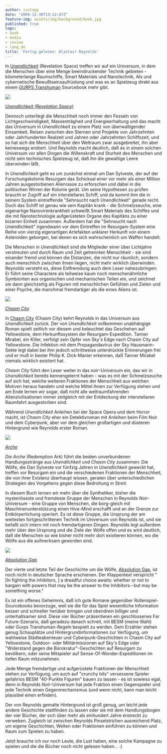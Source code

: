 ```yaml
---
author: isotopp
date: "2004-12-30T13:12:47Z"
feature-img: assets/img/background/book.jpg
published: true
tags:
- book
- media
- review
- lang_de
title: 'Fertig gelesen: Alastair Reynolds'
---
```

In 
[Unendlichkeit](https://www.amazon.de/Unendlichkeit-Roman-Inhibitor-Zyklus-Alastair-Reynolds-ebook/dp/B004P1J5UQ) (Revelation Space) treffen wir auf ein Universum, in dem die Menschen über eine Menge beeindruckender Technik gebieten - kilometerlange Raumschiffe, Smart Materials und Nanotechnik, AIs und cybernetische Bewußtseinsaufrüstung und was es an Spielzeug direkt aus einem 
[GURPS Transhuman](http://www.sjgames.com/gurps/transhuman/) Sourcebook mehr gibt. 

[![](/uploads/2004/12/reynolds_unendlichkeit.jpg)](https://www.amazon.de/Unendlichkeit-Roman-Inhibitor-Zyklus-Alastair-Reynolds-ebook/dp/B004P1J5UQ)

*[Unendlichkeit (Revelation Space)](https://www.amazon.de/Unendlichkeit-Roman-Inhibitor-Zyklus-Alastair-Reynolds-ebook/dp/B004P1J5UQ)*

Dennoch unterliegt die Menschheit noch immer den Fesseln von Lichtgeschwindigkeit, Massenträgheit und Energieerhaltung und das macht das Universum in *Unendlichkeit* zu einem Platz von überwaltigender Einsamkeit. Reisen zwischen den Sternen sind Projekte von Jahrzehnten oder Jahrhunderten Realzeit und Jahren oder Jahrzehnten Schiffszeit, und so hat sich die Menschheit über den Weltraum zwar ausgebreitet, ihn aber keineswegs erobert. Und Reynolds macht deutlich, daß es in einem solchen Universum vor allen Dingen die Willenskraft und Sturheit des Menschen und nicht sein technisches Spielzeug ist, daß ihn die gewaltige Leere überwinden läßt.

In *Unendlichkeit* geht es um zunächst einmal um Dan Sylveste, der auf der Forschungskolonie Resurgam das Schicksal einer vor mehr als einer Million Jahren ausgestorbenen Alienrasse zu erforschen und dabei in die politischen Wirren der Kolonie gerät. Um seine Hypothesen zu prüfen braucht er Zugriff auf ein interstellares Schiff, und da kommt ihm die in seinem System eintreffende "Sehnsucht nach Unendlichkeit" gerade recht. Doch das Schiff ist genau wie sein Kapitän krank - die Schmelzseuche, eine eigenartige Nanovirenkrankheit schweißt Smart Materials des Schiffes und die mit Nanotechnologie aufgerüsteten Organe des Kapitäns zu einer bizarren Einheit zusammen. Außerdem hat die "Sehnsucht nach Unendlichkeit" irgendwann vor dem Eintreffen im Resurgam-System eine Reihe von vierzig eigenartigen Artefakten unklarer Herkunft von einem Asteroiden geborgen, bei denen es sich wahrscheinlich um Waffen handelt.

Die Menschen in *Unendlichkeit* sind die Mitglieder einer über Lichtjahre verstreuten und durch Raum und Zeit getrennten Menschheit - sie sind einander fremd und können die Distanzen, die nicht nur räumlich, sondern auch menschlich zwischen ihnen liegen, nicht mehr wirklich überwinden. Reynolds versteht es, diese Entfremdung auch dem Leser nahezubringen: Er führt seine Charactere als teilweise kaum noch menschenähnliche Symbionten aus organischen und mechanischen Teilen ein, und zeichnet sie dann gleichzeitig als Figuren mit menschlichen Gefühlen und Zielen und einer Psyche, die manchmal fremdartiger als die eines Aliens ist.

*[![](/uploads/2004/12/reynolds_chasm_city.jpg)](https://www.amazon.de/Chasm-City-Roman-Inhibitor-Zyklus-4-ebook/dp/B00LIU2YKU)*

*[Chasm City](https://www.amazon.de/Chasm-City-Roman-Inhibitor-Zyklus-4-ebook/dp/B00LIU2YKU)*

In 
[Chasm City](https://www.amazon.de/Chasm-City-Roman-Inhibitor-Zyklus-4-ebook/dp/B00LIU2YKU) (Chasm City) kehrt Reynolds in das Universum aus *Unendlichkeit* zurück. Der von *Unendlichkeit* vollkommen unabhängige Roman spielt zeitlich vor diesem und beleuchtet das Geschehen auf Yellowstone, dem Herkunftssystem der Resurgam-Expedition. Tanner Mirabel, ein Killer, verfolgt sein Opfer von Sky's Edge nach Chasm City auf Yellowstone. Die Infektion mit dem Propagandavirus der Sky Hausmann-Sekte legt dabei bei ihm jedoch schrittweise unterdrückte Erinnerungen frei und er muß in bester Philip K. Dick-Manier erkennen, daß Tanner Mirabel niemals wirklich existiert hat. 

*Chasm City* führt den Leser weiter in das *noir*-Universum ein, das wir in *Unendlichkeit* bereits kennengelernt haben - was es mit der Schmelzseuche auf sich hat, welche weiteren Fraktionen der Menschheit aus welchen Motiven heraus handeln und welche Mittel ihnen zur Verfügung stehen und am Ende lernen wir sogar, daß nicht alle weltraumfahrenden Alienzivilisationen immer zeitgleich mit der Entdeckung der interstellaren Raumfahrt ausgestorben sind.

Während *Unendlichkeit* Anleihen bei der Space Opera und dem Horror macht, ist *Chasm City* eher ein Detektivroman mit Anleihen beim Film Noir und dem Cyberpunk, aber vor dem gleichen großartigen und düsteren Hintergrund wie Reynolds erster Roman.

[![](/uploads/2004/12/reynolds_arche.jpg)](https://www.amazon.de/Die-Arche-Roman-Inhibitor-Zyklus-2-ebook/dp/B00LIU50M4)

*[Arche](https://www.amazon.de/Die-Arche-Roman-Inhibitor-Zyklus-2-ebook/dp/B00LIU50M4)*

*Die Arche* (Redemption Ark) führt die beiden unverbundenen Handlungsstränge aus *Unendlichkeit* und *Chasm City* zusammen: Die Wölfe, die Dan Sylveste vor fünfzig Jahren in *Unendlichkeit* geweckt hat, treffen vor Resurgam ein und die verschiedenen Fraktionen der Menschheit, die von ihrer Existenz überhaupt wissen, geraten über unterschiedlichen Strategien des Vorgehens gegen diese Bedrohung in Streit.

In diesem Buch lernen wir mehr über die Synthetiker, bisher die mysteriöseste und fremdeste Gruppe der Menschen in Reynolds *Noir*-Universum - eine Gruppe von Menschen, die borg-gleich mit Maschinenunterstützung einen Hive-Mind erschafft und an der Grenze zur Entkörperlichung operiert. Es ist diese Gruppe, die Ursprung der am weitesten fortgeschrittenen Technik im Universum von Reynolds ist, und sie befaßt sich intern mit noch fremdartigeren Dingen. Reynolds legt außerdem mehr über den Ursprung und die Ziele der Wölfe offen und es wird deutlich, daß die Menschen so wie bisher nicht mehr dort existieren können, wo die Wölfe aus die aufmerksam geworden sind.

[![](/uploads/2004/12/reynolds_absolution.jpg)](https://www.amazon.de/Absolution-Revelation-Space-Sequence-English-ebook/dp/B0047COPEO)

*[Absolution Gap](https://www.amazon.de/Absolution-Revelation-Space-Sequence-English-ebook/dp/B0047COPEO)*

Der vierte und letzte Teil der Geschichte um die Wölfe, 
[Absolution Gap](https://www.amazon.de/Absolution-Revelation-Space-Sequence-English-ebook/dp/B0047COPEO), ist noch nicht in deutscher Sprache erschienen. Der Klappentext verspricht "[In fighting the inhibitors, ] a dreadful choice awaits: whether or not to bargain with powers that may be the answer to the Inhibitors--but may be something worse."

Es ist ein offenes Geheimnis, daß ich gute Romane gegenüber Rollenspiel-Sourcebooks bevorzuge, weil sie die für das Spiel wesentliche Information besser und schneller herüber bringen und obendrein billiger und unterhaltsamer sind. Diese vier Bücher präsentieren ein geschlossenes Far Future-Szenario, daß geradezu danach schreit, mit BESM (meine Wahl) oder Gurps Transhuman-Regeln bespielt zu werden. Dem Erzähler stehen genug Schauplätze und Hintergrundinformationen zur Verfügung, um wahlweise Städteabenteuer und Cyberpunk-Geschichten in Chasm City auf Yellowstone, Outdoor- oder Militärmissionen auf Sky's Edge oder "Widerstand gegen die Bürokratur"-Geschichten auf Resurgam zu bevölkern, oder seine Mitspieler auf Sense-Of-Wonder-Expeditionen im tiefen Raum mitzunehmen. 

Jede Menge fremdartige und aufgerüstete Fraktionen der Menschheit stehen zur Verfügung, um auch auf "crunchy bits" versessene Spieler gefahrlos BESM "40-Punkte Figuren" bauen zu lassen - es ist sowieso egal, denn in Reynolds *Noir*-Universum hat jede Fraktion einen Gegenspieler und jede Technik einen Gegenmechanismus (und wenn nicht, kann man leicht plausibel einen erfinden).

Der von Reynolds gemalte Hintergrund ist groß genug, um leicht jede andere Geschichte stattfinden zu lassen oder sie mit dem Handlungsbogen der vier Bücher, der sich über mehr als einhundert Jahre erstreckt zu verweben. Zugleich ist zwischen Reynolds Pinselstrichen ausreichend Platz, um eigene Geschichten, Welten oder Fraktionen einführen zu können und Raum zum Spielen zu haben.

Jetzt brauche ich nur noch Leute, die Lust haben, eine solche Kampagne zu spielen und die die Bücher noch nicht gelesen haben... :)
